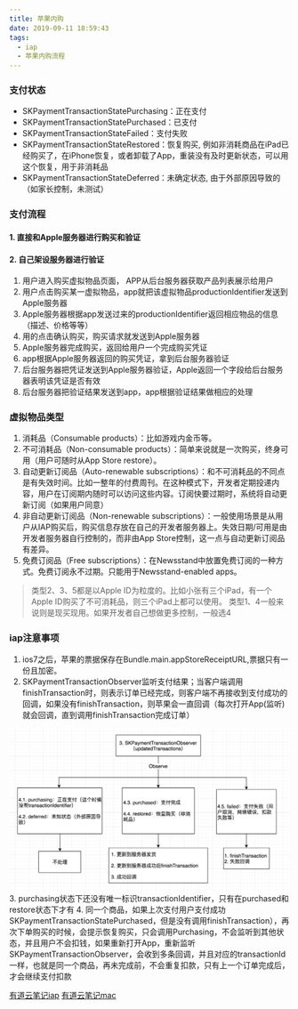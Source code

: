 ```yaml
---
title: 苹果内购
date: 2019-09-11 18:59:43
tags:
  - iap
  - 苹果内购流程 
---
```


### 支付状态
* SKPaymentTransactionStatePurchasing：正在支付
* SKPaymentTransactionStatePurchased：已支付
* SKPaymentTransactionStateFailed：支付失败
* SKPaymentTransactionStateRestored：恢复购买, 例如非消耗商品在iPad已经购买了，在iPhone恢复，或者卸载了App，重装没有及时更新状态，可以用这个恢复，用于非消耗品
* SKPaymentTransactionStateDeferred：未确定状态, 由于外部原因导致的（如家长控制，未测试）


### 支付流程
#### 1. 直接和Apple服务器进行购买和验证
#### 2. 自己架设服务器进行验证
1. 用户进入购买虚拟物品页面， APP从后台服务器获取产品列表展示给用户
2. 用户点击购买某一虚拟物品，app就把该虚拟物品productionIdentifier发送到Apple服务器
3. Apple服务器根据app发送过来的productionIdentifier返回相应物品的信息（描述、价格等等）
4. 用的点击确认购买，购买请求就发送到Apple服务器
5. Apple服务器完成购买，返回给用户一个完成购买凭证
6. app根据Apple服务器返回的购买凭证，拿到后台服务器验证
7. 后台服务器把凭证发送到Apple服务器验证，Apple返回一个字段给后台服务器表明该凭证是否有效
8. 后台服务器把验证结果发送到app，app根据验证结果做相应的处理


### 虚拟物品类型
1. 消耗品（Consumable products）：比如游戏内金币等。
2. 不可消耗品（Non-consumable products）：简单来说就是一次购买，终身可用（用户可随时从App Store restore）。
3. 自动更新订阅品（Auto-renewable subscriptions）：和不可消耗品的不同点是有失效时间。比如一整年的付费周刊。在这种模式下，开发者定期投递内容，用户在订阅期内随时可以访问这些内容。订阅快要过期时，系统将自动更新订阅（如果用户同意）
4. 非自动更新订阅品（Non-renewable subscriptions）：一般使用场景是从用户从IAP购买后，购买信息存放在自己的开发者服务器上。失效日期/可用是由开发者服务器自行控制的，而非由App Store控制，这一点与自动更新订阅品有差异。
5. 免费订阅品（Free subscriptions）：在Newsstand中放置免费订阅的一种方式。免费订阅永不过期。只能用于Newsstand-enabled apps。

> 类型2、3、5都是以Apple ID为粒度的。比如小张有三个iPad，有一个Apple ID购买了不可消耗品，则三个iPad上都可以使用。
> 类型1、4一般来说则是现买现用。如果开发者自己想做更多控制，一般选4


### iap注意事项
1. ios7之后，苹果的票据保存在Bundle.main.appStoreReceiptURL,票据只有一份且加密。
2. SKPaymentTransactionObserver监听支付结果；当客户端调用finishTransaction时，则表示订单已经完成，则客户端不再接收到支付成功的回调，如果没有finishTransaction，则苹果会一直回调（每次打开App(监听)就会回调，直到调用finishTransaction完成订单）
<img src="/img/iap.png" width = "700" height = "auto" alt="离线日志" align=center />
3. purchasing状态下还没有唯一标识transactionIdentifier，只有在purchased和restore状态下才有
4. 同一个商品，如果上次支付用户支付成功SKPaymentTransactionStatePurchased，但是没有调用finishTransaction），再次下单购买的时候，会提示恢复购买，只会调用Purchasing，不会监听到其他状态，并且用户不会扣钱，如果重新打开App，重新监听SKPaymentTransactionObserver，会收到多条回调，并且对应的transactionId一样，也就是同一个商品，再未完成前，不会重复扣款，只有上一个订单完成后，才会继续支付扣款


[有道云笔记iap](http://note.youdao.com/noteshare?id=a5d076c025d7970d5047fb83753a80ee)
[有道云笔记mac](https://note.youdao.com/ynoteshare1/index.html?id=d549ec4ee4b562974e2bfa4952c07a47&type=note)